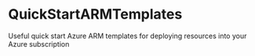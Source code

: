 # QuickStartARMTemplates
Useful quick start Azure ARM templates for deploying resources into your Azure subscription
